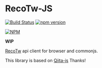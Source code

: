 # RecoTw-JS
[![Build Status](https://travis-ci.org/hinaloe/recotw-js.svg?branch=master)](https://travis-ci.org/hinaloe/recotw-js)
[![npm version](https://badge.fury.io/js/recotw-js.svg)](http://badge.fury.io/js/recotw-js)

[![NPM](https://nodei.co/npm/recotw-js.png?stars=true)](https://nodei.co/npm/recotw-js/)


**WIP**

[RecoTw](http://recotw.black/) api client for browser and commonjs.

This library is based on [Qiita-js](https://github.com/increments/qiita-js) Thanks!
